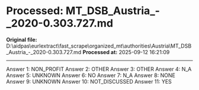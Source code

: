 # Processed: MT_DSB_Austria_-_2020-0.303.727.md

**Original file:** D:\aidpas\eurlextract\fast_scrape\organized_mt\authorities\Austria\MT_DSB_Austria_-_2020-0.303.727.md
**Processed at:** 2025-09-12 16:21:09

---

Answer 1: NON_PROFIT
Answer 2: OTHER
Answer 3: OTHER
Answer 4: N_A
Answer 5: UNKNOWN
Answer 6: NO
Answer 7: N_A
Answer 8: NONE
Answer 9: UNKNOWN
Answer 10: NOT_DISCUSSED
Answer 11: YES